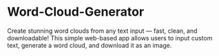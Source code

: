 # Word-Cloud-Generator
Create stunning word clouds from any text input — fast, clean, and downloadable! This simple web-based app allows users to input custom text, generate a word cloud, and download it as an image.
